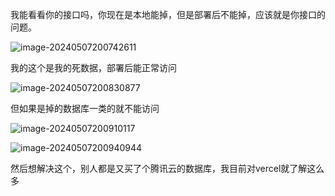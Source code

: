 我能看看你的接口吗，你现在是本地能掉，但是部署后不能掉，应该就是你接口的问题。

![image-20240507200742611](C:\Users\李明辉\AppData\Roaming\Typora\typora-user-images\image-20240507200742611.png)

我的这个是我的死数据，部署后能正常访问

![image-20240507200830877](C:\Users\李明辉\AppData\Roaming\Typora\typora-user-images\image-20240507200830877.png)





但如果是掉的数据库一类的就不能访问

![image-20240507200910117](C:\Users\李明辉\AppData\Roaming\Typora\typora-user-images\image-20240507200910117.png)

![image-20240507200940944](C:\Users\李明辉\AppData\Roaming\Typora\typora-user-images\image-20240507200940944.png)





然后想解决这个，别人都是又买了个腾讯云的数据库，我目前对vercel就了解这么多
